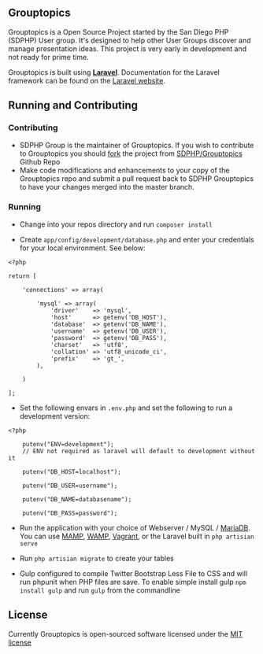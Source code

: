 ## Grouptopics

Grouptopics is a Open Source Project started by the San Diego PHP (SDPHP) User group. It's designed to help other User Groups discover and manage presentation ideas.
This project is very early in development and not ready for prime time.

Grouptopics is built using **[Laravel](https://packagist.org/packages/laravel/framework)**. Documentation for the Laravel framework can be found on the [Laravel website](http://laravel.com/docs).

## Running and Contributing

### Contributing
* SDPHP Group is the maintainer of Grouptopics. If you wish to contribute to Grouptopics you should [fork](https://help.github.com/articles/fork-a-repo) the project from [SDPHP/Grouptopics](https://github.com/sdphp/grouptopics.org) Github Repo
* Make code modifications and enhancements to your copy of the Grouptopics repo and submit a pull request back to SDPHP Grouptopics to have your changes merged into the master branch.

### Running

* Change into your repos directory and run ```composer install```

* Create ```app/config/development/database.php``` and enter your credentials for your local environment. See below:

```
<?php

return [

	'connections' => array(

		'mysql' => array(
			'driver'    => 'mysql',
			'host'      => getenv('DB_HOST'),
			'database'  => getenv('DB_NAME'),
			'username'  => getenv('DB_USER'),
			'password'  => getenv('DB_PASS'),
			'charset'   => 'utf8',
			'collation' => 'utf8_unicode_ci',
			'prefix'    => 'gt_',
		),

	)

];
```

* Set the following envars in ```.env.php``` and set the following to run a development version:

```
<?php

	putenv("ENV=development");
	// ENV not required as laravel will default to development without it

	putenv("DB_HOST=localhost");

	putenv("DB_USER=username");

	putenv("DB_NAME=databasename");

	putenv("DB_PASS=password");
```

* Run the application with your choice of Webserver / MySQL /  [MariaDB](https://mariadb.org/). You can use [MAMP](https://www.mamp.info/), [WAMP](http://www.wampserver.com/en/), [Vagrant](http://www.vagrantup.com), or the Laravel built in ```php artisian serve```

* Run ```php artisian migrate``` to create your tables

* Gulp configured to compile Twitter Bootstrap Less File to CSS and will run phpunit when PHP files are save. To enable simple install gulp ```npm install gulp``` and run ```gulp``` from the commandline

## License

Currently Grouptopics is open-sourced software licensed under the [MIT license](http://opensource.org/licenses/MIT)

